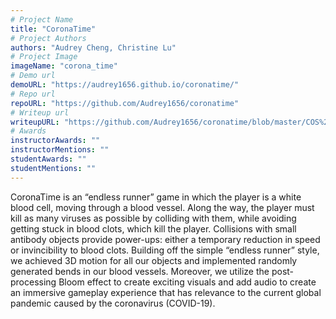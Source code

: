 ```yaml
---
# Project Name
title: "CoronaTime"
# Project Authors
authors: "Audrey Cheng, Christine Lu"
# Project Image
imageName: "corona_time"
# Demo url
demoURL: "https://audrey1656.github.io/coronatime/"
# Repo url
repoURL: "https://github.com/Audrey1656/coronatime"
# Writeup url
writeupURL: "https://github.com/Audrey1656/coronatime/blob/master/COS%20426%20Final%20Project%20Writeup.pdf"
# Awards
instructorAwards: ""
instructorMentions: ""
studentAwards: ""
studentMentions: ""
---
```

CoronaTime is an “endless runner” game in which the player is a white blood cell, moving through a blood vessel. Along the way, the player must kill as many viruses as possible by colliding with them, while avoiding getting stuck in blood clots, which kill the player. Collisions with small antibody objects provide power-ups: either a temporary reduction in speed or invincibility to blood clots. Building off the simple “endless runner” style, we achieved 3D motion for all our objects and implemented randomly generated bends in our blood vessels. Moreover, we utilize the post-processing Bloom effect to create exciting visuals and add audio to create an immersive gameplay experience that has relevance to the current global pandemic caused by the coronavirus (COVID-19).
